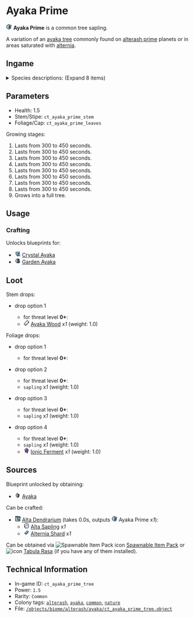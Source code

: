 # Ayaka Prime

<img src="https://raw.githubusercontent.com/Ceterai/Enternia/main/objects/biome/alterash/ayaka/ct_ayaka_prime_tree.png" alt="Ayaka Prime icon" loading="lazy" width="auto" height="16px"/> **Ayaka Prime** is a common tree sapling.

A variation of an [ayaka tree](https://ceterai.github.io/MyEnternia/Wiki/ayakatree) commonly found on [alterash prime](https://ceterai.github.io/MyEnternia/Wiki/Tags/AlterashPrime) planets or in areas saturated with [alternia](https://ceterai.github.io/MyEnternia/Wiki/Tags/Alternia).

## Ingame

<details markdown="1"><summary>Species descriptions: (Expand 8 items)</summary>

- Alta: This sapling chamber is designed to grow a well-saturated ayaka.
- Apex: I can plant this to grow a tree.
- Avian: I can grow a tree by planting this sapling.
- Floran: Floran plant cute sssapling, grow big bad evil tree!
- Glitch: Wonder. Planting this sapling allows me to grow life.
- Human: This sapling will grow into a tree.
- Hylotl: Such wondrous life, springing forth from the tiniest shoot. Sigh.
- Novakid: It'll grow into a big tree if I plant it.

</details>

## Parameters

- Health: 1.5  
- Stem/Stipe: `ct_ayaka_prime_stem`
- Foliage/Cap: `ct_ayaka_prime_leaves`

Growing stages:

1. Lasts from 300 to 450 seconds.
2. Lasts from 300 to 450 seconds.
3. Lasts from 300 to 450 seconds.
4. Lasts from 300 to 450 seconds.
5. Lasts from 300 to 450 seconds.
6. Lasts from 300 to 450 seconds.
7. Lasts from 300 to 450 seconds.
8. Lasts from 300 to 450 seconds.
9. Grows into a full tree.

## Usage

### Crafting

Unlocks blueprints for:

- <img src="https://raw.githubusercontent.com/Ceterai/Enternia/main/objects/biome/alterash/ayaka/ct_ayaka_crystal_tree.png" alt="Crystal Ayaka icon" loading="lazy" width="auto" height="16px"/> [Crystal Ayaka](https://ceterai.github.io/MyEnternia/Wiki/CrystalAyaka)
- <img src="https://raw.githubusercontent.com/Ceterai/Enternia/main/objects/biome/alterash/ayaka/ct_ayaka_garden_tree.png" alt="Garden Ayaka icon" loading="lazy" width="auto" height="16px"/> [Garden Ayaka](https://ceterai.github.io/MyEnternia/Wiki/GardenAyaka)

## Loot

Stem drops:

- drop option 1

  - for threat level **0+**:
  - <img src="https://raw.githubusercontent.com/Ceterai/Enternia/main/items/generic/crafting/ct_ayaka_wood.png" alt="Ayaka Wood icon" loading="lazy" width="auto" height="16px"/> [Ayaka Wood](https://ceterai.github.io/MyEnternia/Wiki/AyakaWood) x*1* (weight: 1.0)

Foliage drops:

- drop option 1

  - for threat level **0+**:

- drop option 2

  - for threat level **0+**:
  - `sapling` x*1* (weight: 1.0)

- drop option 3

  - for threat level **0+**:
  - `sapling` x*1* (weight: 1.0)

- drop option 4

  - for threat level **0+**:
  - `sapling` x*1* (weight: 1.0)
  - <img src="https://raw.githubusercontent.com/Ceterai/Enternia/main/items/generic/produce/ct_ionic_sap.png" alt="Ionic Ferment icon" loading="lazy" width="auto" height="16px"/> [Ionic Ferment](https://ceterai.github.io/MyEnternia/Wiki/IonicFerment) x*1* (weight: 1.0)

## Sources

Blueprint unlocked by obtaining:

- <img src="https://raw.githubusercontent.com/Ceterai/Enternia/main/objects/biome/alterash/ayaka/ct_ayaka_tree.png" alt="Ayaka icon" loading="lazy" width="auto" height="16px"/> [Ayaka](https://ceterai.github.io/MyEnternia/Wiki/Ayaka)

Can be crafted:

- ![ ](https://raw.githubusercontent.com/Ceterai/Enternia/main/objects/alta/crafting/dendrarium/icon.png) [Alta Dendrarium](https://ceterai.github.io/MyEnternia/Wiki/AltaDendrarium) (takes 0.0s, outputs <img src="https://raw.githubusercontent.com/Ceterai/Enternia/main/objects/biome/alterash/ayaka/ct_ayaka_prime_tree.png" alt="Ayaka Prime icon" loading="lazy" width="auto" height="16px"/> Ayaka Prime x*1*):
  - <img src="https://raw.githubusercontent.com/Ceterai/Enternia/main/objects/alta/city/sapling/icon.png" alt="Alta Sapling icon" loading="lazy" width="auto" height="16px"/> [Alta Sapling](https://ceterai.github.io/MyEnternia/Wiki/AltaSapling) x*1*
  - <img src="https://raw.githubusercontent.com/Ceterai/Enternia/main/items/generic/crafting/ct_alternia_shard.png" alt="Alternia Shard icon" loading="lazy" width="auto" height="16px"/> [Alternia Shard](https://ceterai.github.io/MyEnternia/Wiki/AlterniaShard) x*1*

Can be obtained via <img src="https://raw.githubusercontent.com/Silverfeelin/Starbound-SpawnableItemPack/master/interface/sip/iconSmall.png" alt="Spawnable Item Pack icon" width="18" height="14"/> [Spawnable Item Pack](https://steamcommunity.com/sharedfiles/filedetails/?id=733665104) or <img src="https://steamuserimages-a.akamaihd.net/ugc/263843960696222713/3EC9A7C005541F7D577EBCB8C5736B4EFC9973D6/" alt="icon" width="8" height="12"/> [Tabula Rasa](https://community.playstarbound.com/resources/the-tabula-rasa.3222/) (if you have any of them installed).

## Technical Information

- In-game ID: `ct_ayaka_prime_tree`
- Power: `1.5`
- Rarity: `Common`
- Colony tags: [`alterash`](https://ceterai.github.io/MyEnternia/Wiki/Tags/Alterash), [`ayaka`](https://ceterai.github.io/MyEnternia/Wiki/Tags/Ayaka), [`common`](https://ceterai.github.io/MyEnternia/Wiki/Tags/Common), [`nature`](https://ceterai.github.io/MyEnternia/Wiki/Tags/Nature)
- File: [`/objects/biome/alterash/ayaka/ct_ayaka_prime_tree.object`](https://github.com/Ceterai/Enternia/blob/main/objects/biome/alterash/ayaka/ct_ayaka_prime_tree.object)
